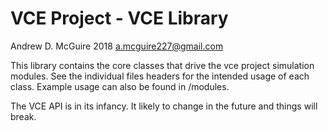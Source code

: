 # VCE Project - VCE Library

Andrew D. McGuire 2018
a.mcguire227@gmail.com

This library contains the core classes that drive the vce project
simulation modules. See the individual files headers for the intended
usage of each class. Example usage can also be found in /modules.

The VCE API is in its infancy. It likely to change in the future and
things will break.